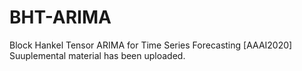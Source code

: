 # BHT-ARIMA
Block Hankel Tensor ARIMA for Time Series Forecasting [AAAI2020]
Suuplemental material has been uploaded.
